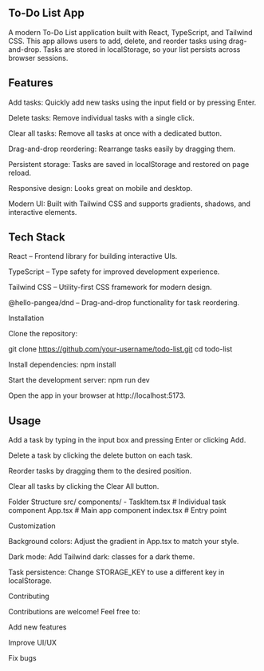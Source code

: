 ## To-Do List App

A modern To-Do List application built with React, TypeScript, and Tailwind CSS. This app allows users to add, delete, and reorder tasks using drag-and-drop. Tasks are stored in localStorage, so your list persists across browser sessions.

##  Features

Add tasks: Quickly add new tasks using the input field or by pressing Enter.

Delete tasks: Remove individual tasks with a single click.

Clear all tasks: Remove all tasks at once with a dedicated button.

Drag-and-drop reordering: Rearrange tasks easily by dragging them.

Persistent storage: Tasks are saved in localStorage and restored on page reload.

Responsive design: Looks great on mobile and desktop.

Modern UI: Built with Tailwind CSS and supports gradients, shadows, and interactive elements.

## Tech Stack

React – Frontend library for building interactive UIs.

TypeScript – Type safety for improved development experience.

Tailwind CSS – Utility-first CSS framework for modern design.

@hello-pangea/dnd – Drag-and-drop functionality for task reordering.

Installation

Clone the repository:

git clone https://github.com/your-username/todo-list.git
cd todo-list


Install dependencies: npm install

Start the development server:  npm run dev

Open the app in your browser at http://localhost:5173.

## Usage

Add a task by typing in the input box and pressing Enter or clicking Add.

Delete a task by clicking the delete button on each task.

Reorder tasks by dragging them to the desired position.

Clear all tasks by clicking the Clear All button.

Folder Structure
src/
  components/
    - TaskItem.tsx       # Individual task component
  App.tsx                # Main app component
  index.tsx              # Entry point

Customization

Background colors: Adjust the gradient in App.tsx to match your style.

Dark mode: Add Tailwind dark: classes for a dark theme.

Task persistence: Change STORAGE_KEY to use a different key in localStorage.

Contributing

Contributions are welcome! Feel free to:

Add new features

Improve UI/UX

Fix bugs